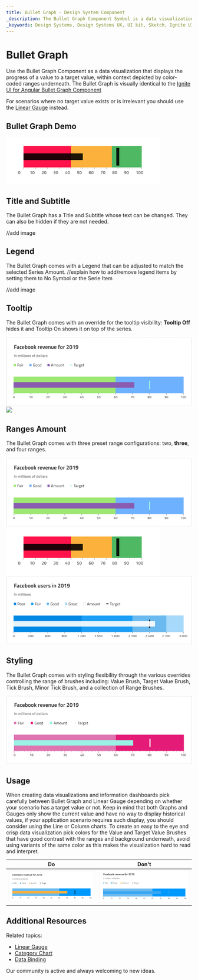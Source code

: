 ```yaml
---
title: Bullet Graph - Design System Component
_description: The Bullet Graph Component Symbol is a data visualization that displays contextual progress of a value to a target value.
_keywords: Design Systems, Design Systems UX, UI kit, Sketch, Ignite UI for Angular, Sketch to Angular, Sketch to Angular, Angular, Angular Design System, Export code from Sketch, Design Kits for Angular, Sketch HTML, Sketch to HTML, Sketch UI kits
---
```


# Bullet Graph

Use the Bullet Graph Component as a data visualization that displays the progress of a value to a target value, within context depicted by color-coded ranges underneath. The Bullet Graph is visually identical to the [Ignite UI for Angular Bullet Graph Component](https://www.infragistics.com/products/ignite-ui-angular/angular/components/bulletgraph.html)

For scenarios where no target value exists or is irrelevant you should use the [Linear Gauge](linear-gauge.md) instead.

## Bullet Graph Demo

<img class="responsive-img" src="../images/bullet_graph_three_ranges.png" srcset="../images/bullet_graph_three_ranges@2x.png 2x" />

## Title and Subtitle

The Bullet Graph has a Title and Subtitle whose text can be changed. They can also be hidden if they are not needed.

//add image

## Legend

The Bullet Graph comes with a Legend that can be adjusted to match the selected Series Amount. //explain how to add/remove legend items by setting them to No Symbol or the Serie Item

//add image

## Tooltip

The Bullet Graph comes with an override for the tooltip visibility: **Tooltip Off** hides it and Tooltip On shows it on top of the series.

<img class="responsive-img" src="../images/bullet_graph_tooltip-off.png" srcset="../images/bullet_graph_tooltip-off@2x.png 2x" />
<img class="responsive-img" src="../images/bullet_graph_tooltip-on.png" srcset="../images/bullet_graph_tooltip-on@2x.png" />

## Ranges Amount

The Bullet Graph comes with three preset range configurations: two, **three**, and four ranges.

<img class="responsive-img" src="../images/bullet_graph_two_ranges.png" srcset="../images/bullet_graph_two_ranges@2x.png 2x" />
<img class="responsive-img" src="../images/bullet_graph_three_ranges.png" srcset="../images/bullet_graph_three_ranges@2x.png 2x" />
<img class="responsive-img" src="../images/bullet_graph_four_ranges.png" srcset="../images/bullet_graph_four_ranges@2x.png 2x" />

## Styling

The Bullet Graph comes with styling flexibility through the various overrides controlling the range of brushes including: Value Brush, Target Value Brush, Tick Brush, Minor Tick Brush, and a collection of Range Brushes.

<img class="responsive-img" src="../images/bullet_graph_styling.png" srcset="../images/bullet_graph_styling@2x.png 2x" />

## Usage

When creating data visualizations and information dashboards pick carefully between Bullet Graph and Linear Gauge depending on whether your scenario has a target value or not. Keep in mind that both Graphs and Gauges only show the current value and have no way to display historical values, if your application scenario requires such display, you should consider using the Line or Column charts. To create an easy to the eye and crisp data visualization pick colors for the Value and Target Value Brushes that have good contrast with the ranges and background underneath, avoid using variants of the same color as this makes the visualization hard to read and interpret.

| Do                                                                                       | Don't                                                                                        |
| ---------------------------------------------------------------------------------------- | -------------------------------------------------------------------------------------------- |
| <img class="responsive-img" src="../images/bullet_graph_do.png" srcset="../images/bullet_graph_do@2x.png 2x" /> | <img class="responsive-img" src="../images/bullet_graph_dont.png" srcset="../images/bullet_graph_dont@2x.png 2x" /> |

## Additional Resources

Related topics:

- [Linear Gauge](linear-gauge.md)
- [Category Chart](chart-category.md)
- [Data Binding](../codegen/data-binding.md)
  <div class="divider--half"></div>

Our community is active and always welcoming to new ideas.

